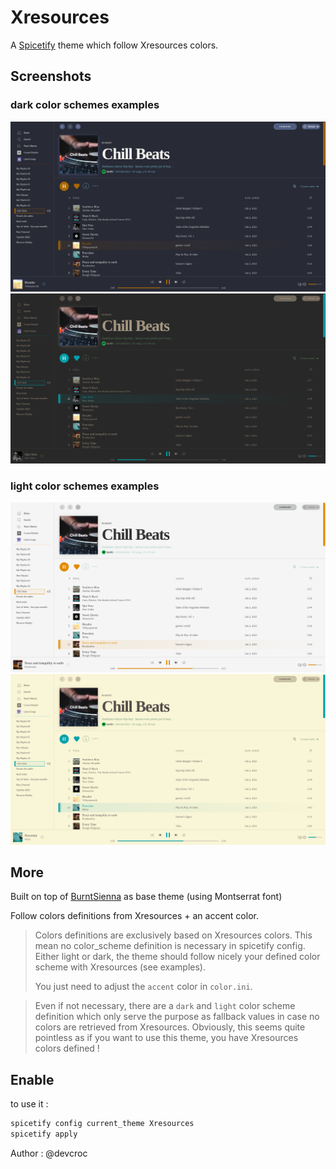 # Xresources

A [Spicetify](https://github.com/khanhas/spicetify-cli) theme which follow Xresources colors.

## Screenshots
### dark color schemes examples
![dark_dracula_orange](./screenshots/dark_dracula_orange.png)
![dark_gruvbox_blue](./screenshots/dark_gruvbox_blue.png)

### light color schemes examples
![light_classic_orange](./screenshots/light_base16-classic-orange.png)
![light_gruvbox_blue_blue](./screenshots/light_base16-gruvbox-medium_blue.png)

## More
Built on top of [BurntSienna](https://github.com/devcroc/spicetify-themes/tree/master/BurntSienna) as base theme (using Montserrat font)

Follow colors definitions from Xresources + an accent color.

> Colors definitions are exclusively based on Xresources colors. This mean no color_scheme definition is necessary in spicetify config. Either light or dark, the theme should follow nicely your defined color scheme with Xresources (see examples).
>
> You just need to adjust the `accent` color in `color.ini`.

>Even if not necessary, there are a `dark` and `light` color scheme definition which only serve the purpose as fallback values in case no colors are retrieved from Xresources. Obviously, this seems quite pointless as if you want to use this theme, you have Xresources colors defined !  

## Enable
to use it :
```bash
spicetify config current_theme Xresources
spicetify apply
```

Author : @devcroc